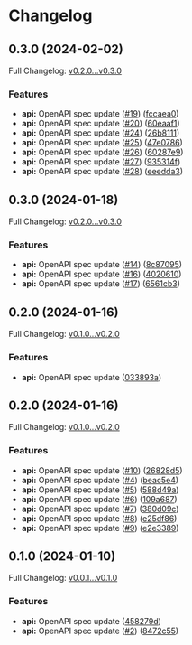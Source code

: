 # Changelog

## 0.3.0 (2024-02-02)

Full Changelog: [v0.2.0...v0.3.0](https://github.com/dubinc/dub-node/compare/v0.2.0...v0.3.0)

### Features

* **api:** OpenAPI spec update ([#19](https://github.com/dubinc/dub-node/issues/19)) ([fccaea0](https://github.com/dubinc/dub-node/commit/fccaea0bc278bda99e3f6420dfff8900872dad74))
* **api:** OpenAPI spec update ([#20](https://github.com/dubinc/dub-node/issues/20)) ([60eaaf1](https://github.com/dubinc/dub-node/commit/60eaaf1b374369fc0e21d0e43bed3a38d4411fb0))
* **api:** OpenAPI spec update ([#24](https://github.com/dubinc/dub-node/issues/24)) ([26b8111](https://github.com/dubinc/dub-node/commit/26b8111a410f43c8f90d921011165cf2748e7ee6))
* **api:** OpenAPI spec update ([#25](https://github.com/dubinc/dub-node/issues/25)) ([47e0786](https://github.com/dubinc/dub-node/commit/47e0786f2dbd9f16dbd70bd112ca06d868e8e1d6))
* **api:** OpenAPI spec update ([#26](https://github.com/dubinc/dub-node/issues/26)) ([60287e9](https://github.com/dubinc/dub-node/commit/60287e9926fc2d0ba27418475b5e514bb1bf553c))
* **api:** OpenAPI spec update ([#27](https://github.com/dubinc/dub-node/issues/27)) ([935314f](https://github.com/dubinc/dub-node/commit/935314f541dd252d8b135e19f98e972ccf865316))
* **api:** OpenAPI spec update ([#28](https://github.com/dubinc/dub-node/issues/28)) ([eeedda3](https://github.com/dubinc/dub-node/commit/eeedda32db6f30e7d4fa1dcdde70bda1f398cc37))

## 0.3.0 (2024-01-18)

Full Changelog: [v0.2.0...v0.3.0](https://github.com/dubinc/dub-node/compare/v0.2.0...v0.3.0)

### Features

* **api:** OpenAPI spec update ([#14](https://github.com/dubinc/dub-node/issues/14)) ([8c87095](https://github.com/dubinc/dub-node/commit/8c870959f3da33c2dbad6b0eb8e0b8c93ff8e759))
* **api:** OpenAPI spec update ([#16](https://github.com/dubinc/dub-node/issues/16)) ([4020610](https://github.com/dubinc/dub-node/commit/4020610e02057fa36d53e8e06567565b8d812823))
* **api:** OpenAPI spec update ([#17](https://github.com/dubinc/dub-node/issues/17)) ([6561cb3](https://github.com/dubinc/dub-node/commit/6561cb3f55e70fc925ee979c87f00c099efe7642))

## 0.2.0 (2024-01-16)

Full Changelog: [v0.1.0...v0.2.0](https://github.com/dubinc/dub-node/compare/v0.1.0...v0.2.0)

### Features

* **api:** OpenAPI spec update ([033893a](https://github.com/dubinc/dub-node/commit/033893a6d43eaf1d0ad8e712795d151ceec7db61))

## 0.2.0 (2024-01-16)

Full Changelog: [v0.1.0...v0.2.0](https://github.com/dubinc/dub-node/compare/v0.1.0...v0.2.0)

### Features

* **api:** OpenAPI spec update ([#10](https://github.com/dubinc/dub-node/issues/10)) ([26828d5](https://github.com/dubinc/dub-node/commit/26828d527d00d179f2e2026f207a6e9b8299b024))
* **api:** OpenAPI spec update ([#4](https://github.com/dubinc/dub-node/issues/4)) ([beac5e4](https://github.com/dubinc/dub-node/commit/beac5e47e0c6e3c2f601aa06ce9ed0810a5d7464))
* **api:** OpenAPI spec update ([#5](https://github.com/dubinc/dub-node/issues/5)) ([588d49a](https://github.com/dubinc/dub-node/commit/588d49ad52a1735f08dbf2a497750fea9453f758))
* **api:** OpenAPI spec update ([#6](https://github.com/dubinc/dub-node/issues/6)) ([109a687](https://github.com/dubinc/dub-node/commit/109a68740a1d00c0447a27659c1b6efe0e35a724))
* **api:** OpenAPI spec update ([#7](https://github.com/dubinc/dub-node/issues/7)) ([380d09c](https://github.com/dubinc/dub-node/commit/380d09cc9c2b8f6bda95810fcf60b71e4b97fbac))
* **api:** OpenAPI spec update ([#8](https://github.com/dubinc/dub-node/issues/8)) ([e25df86](https://github.com/dubinc/dub-node/commit/e25df86e5a85540461d612e53b943c4c9c535224))
* **api:** OpenAPI spec update ([#9](https://github.com/dubinc/dub-node/issues/9)) ([e2e3389](https://github.com/dubinc/dub-node/commit/e2e33890709702bf1acb1a00234b4392e7d31b3d))

## 0.1.0 (2024-01-10)

Full Changelog: [v0.0.1...v0.1.0](https://github.com/dubinc/dub-node/compare/v0.0.1...v0.1.0)

### Features

* **api:** OpenAPI spec update ([458279d](https://github.com/dubinc/dub-node/commit/458279daf1ee67a3d0d1c27ef5ffb686bcd49fc1))
* **api:** OpenAPI spec update ([#2](https://github.com/dubinc/dub-node/issues/2)) ([8472c55](https://github.com/dubinc/dub-node/commit/8472c55033077b41ece1e00d1dfe1fd9c15722d5))
